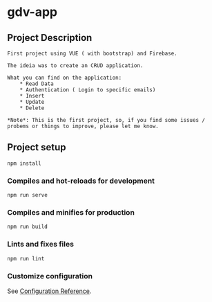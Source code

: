 # gdv-app


## Project Description
```
First project using VUE ( with bootstrap) and Firebase.

The ideia was to create an CRUD application.

What you can find on the application:
    * Read Data
    * Authentication ( Login to specific emails) 
    * Insert 
    * Update
    * Delete

*Note*: This is the first project, so, if you find some issues / probems or things to improve, please let me know.

```


## Project setup
```
npm install
```

### Compiles and hot-reloads for development
```
npm run serve
```

### Compiles and minifies for production
```
npm run build
```

### Lints and fixes files
```
npm run lint
```

### Customize configuration
See [Configuration Reference](https://cli.vuejs.org/config/).
